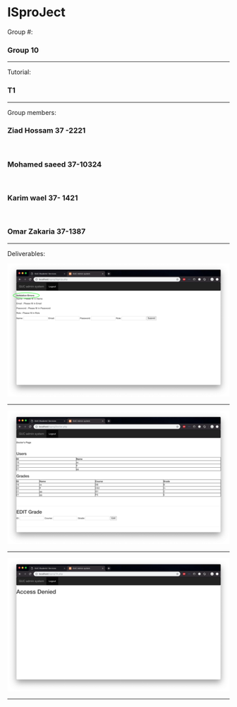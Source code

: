 # ISproJect
Group #:
<h3>Group 10</h3>
<hr>
Tutorial: <h3>T1</h3>
<hr>
Group members:
<h3>Ziad Hossam 37 -2221</h3>
<br>
<h3>Mohamed saeed 37-10324</h3>
<br>
<h3>Karim wael 37- 1421</h3>
<br>
<h3>Omar Zakaria 37-1387</h3>
<hr>

Deliverables:

<img src="https://github.com/ZiadAly/ISproJect/blob/master/extra/Screen%20Shot%202018-12-15%20at%206.38.01%20PM.png"> </img>
<hr>
<img src="https://github.com/ZiadAly/ISproJect/blob/master/extra/Screen%20Shot%202018-12-15%20at%206.39.08%20PM.png"> </img>
<hr>
<img src="https://github.com/ZiadAly/ISproJect/blob/master/extra/Screen%20Shot%202018-12-15%20at%206.39.15%20PM.png"> </img>
<hr>



